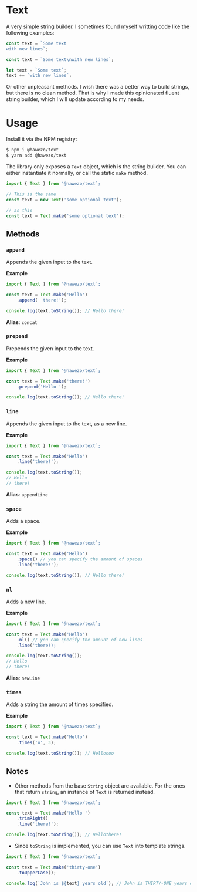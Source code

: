 # Text

A very simple string builder. I sometimes found myself writting code like the following examples:

```js
const text = `Some text
with new lines`;
```

```js
const text = `Some text\nwith new lines`;
```

```js
let text = `Some text`;
text += `with new lines`;
```

Or other unpleasant methods. I wish there was a better way to build strings, but there is no clean method. That is why I made this opinionated fluent string builder, which I will update according to my needs.

# Usage

Install it via the NPM registry:

```bash
$ npm i @hawezo/text
$ yarn add @hawezo/text
```

The library only exposes a `Text` object, which is the string builder. You can either instantiate it normally, or call the static `make` method.

```js
import { Text } from '@hawezo/text`;

// This is the same
const text = new Text('some optional text');

// as this
const text = Text.make('some optional text');
```

## Methods

### `append`

Appends the given input to the text.

**Example**

```js
import { Text } from '@hawezo/text`;

const text = Text.make('Hello')
    .append(' there!');

console.log(text.toString()); // Hello there!
```

**Alias**: `concat`

### `prepend`

Prepends the given input to the text.

**Example**

```js
import { Text } from '@hawezo/text`;

const text = Text.make('there!')
    .prepend('Hello ');

console.log(text.toString()); // Hello there!
```


### `line`

Appends the given input to the text, as a new line.

**Example**

```js
import { Text } from '@hawezo/text`;

const text = Text.make('Hello')
    .line('there!');

console.log(text.toString()); 
// Hello
// there!
```

**Alias**: `appendLine`


### `space`

Adds a space.

**Example**

```js
import { Text } from '@hawezo/text`;

const text = Text.make('Hello')
    .space() // you can specify the amount of spaces
    .line('there!');

console.log(text.toString()); // Hello there!
```


### `nl`

Adds a new line.

**Example**

```js
import { Text } from '@hawezo/text`;

const text = Text.make('Hello')
    .nl() // you can specify the amount of new lines
    .line('there!);

console.log(text.toString()); 
// Hello
// there!
```

**Alias**: `newLine`


### `times`

Adds a string the amount of times specified.

**Example**

```js
import { Text } from '@hawezo/text`;

const text = Text.make('Hello')
    .times('o', 3);

console.log(text.toString()); // Helloooo
```


## Notes

- Other methods from the base `String` object are available. For the ones that return `string`, an instance of `Text` is returned instead.

```js
import { Text } from '@hawezo/text`;

const text = Text.make('Hello ')
    .trimRight()
    .line('there!');

console.log(text.toString()); // Hellothere!
```

- Since `toString` is implemented, you can use `Text` into template strings.


```js
import { Text } from '@hawezo/text`;

const text = Text.make('thirty-one')
    .toUpperCase();

console.log(`John is ${text} years old`); // John is THIRTY-ONE years old
```

